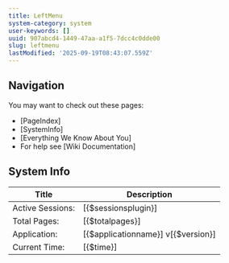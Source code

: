 ```yaml
---
title: LeftMenu
system-category: system
user-keywords: []
uuid: 907abcd4-1449-47aa-a1f5-7dcc4c0dde00
slug: leftmenu
lastModified: '2025-09-19T08:43:07.559Z'
---
```

## Navigation

You may want to check out these pages:
* [PageIndex]
* [SystemInfo]
* [Everything We Know About You]
* For help see [Wiki Documentation]

## System Info

| Title| Description |
| ---- | ----|
| Active Sessions: | [{$sessionsplugin}] |
| Total Pages: | [{$totalpages}] |
| Application: | [{$applicationname}] v[{$version}] |
| Current Time: | [{$time}] |
